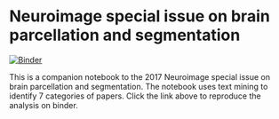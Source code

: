 # Neuroimage special issue on brain parcellation and segmentation
[![Binder](https://mybinder.org/badge.svg)](https://mybinder.org/v2/gh/SIMEXP/si_parcellation_segmentation/0.4?urlpath=notebooks%2Fsi_parcellation_segmentation-0.4%2Feditorial_NIMG_brain_segmentation_parcellation.ipynb)

This is a companion notebook to the 2017 Neuroimage special issue on brain parcellation and segmentation. The notebook uses text mining to identify 7 categories of papers. Click the link above to reproduce the analysis on binder.
